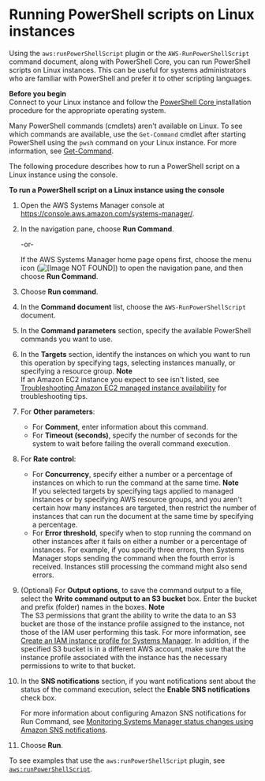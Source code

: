 # Running PowerShell scripts on Linux instances<a name="powershell-run-command-linux"></a>

Using the `aws:runPowerShellScript` plugin or the `AWS-RunPowerShellScript` command document, along with PowerShell Core, you can run PowerShell scripts on Linux instances\. This can be useful for systems administrators who are familiar with PowerShell and prefer it to other scripting languages\.

**Before you begin**  
Connect to your Linux instance and follow the [PowerShell Core ](https://docs.microsoft.com/en-us/powershell/scripting/install/installing-powershell-core-on-linux?view=powershell-6) installation procedure for the appropriate operating system\.

Many PowerShell commands \(cmdlets\) aren't available on Linux\. To see which commands are available, use the `Get-Command` cmdlet after starting PowerShell using the `pwsh` command on your Linux instance\. For more information, see [Get\-Command](https://docs.microsoft.com/en-us/powershell/module/microsoft.powershell.core/get-command?view=powershell-6)\. 

The following procedure describes how to run a PowerShell script on a Linux instance using the console\.

**To run a PowerShell script on a Linux instance using the console**

1. Open the AWS Systems Manager console at [https://console\.aws\.amazon\.com/systems\-manager/](https://console.aws.amazon.com/systems-manager/)\.

1. In the navigation pane, choose **Run Command**\.

   \-or\-

   If the AWS Systems Manager home page opens first, choose the menu icon \(![\[Image NOT FOUND\]](http://docs.aws.amazon.com/systems-manager/latest/userguide/images/menu-icon-small.png)\) to open the navigation pane, and then choose **Run Command**\.

1. Choose **Run command**\.

1. In the **Command document** list, choose the `AWS-RunPowerShellScript` document\.

1. In the **Command parameters** section, specify the available PowerShell commands you want to use\.

1. In the **Targets** section, identify the instances on which you want to run this operation by specifying tags, selecting instances manually, or specifying a resource group\.
**Note**  
If an Amazon EC2 instance you expect to see isn't listed, see [Troubleshooting Amazon EC2 managed instance availability](troubleshooting-managed-instances.md) for troubleshooting tips\.

1. For **Other parameters**:
   + For **Comment**, enter information about this command\.
   + For **Timeout \(seconds\)**, specify the number of seconds for the system to wait before failing the overall command execution\. 

1. For **Rate control**:
   + For **Concurrency**, specify either a number or a percentage of instances on which to run the command at the same time\.
**Note**  
If you selected targets by specifying tags applied to managed instances or by specifying AWS resource groups, and you aren't certain how many instances are targeted, then restrict the number of instances that can run the document at the same time by specifying a percentage\.
   + For **Error threshold**, specify when to stop running the command on other instances after it fails on either a number or a percentage of instances\. For example, if you specify three errors, then Systems Manager stops sending the command when the fourth error is received\. Instances still processing the command might also send errors\.

1. \(Optional\) For **Output options**, to save the command output to a file, select the **Write command output to an S3 bucket** box\. Enter the bucket and prefix \(folder\) names in the boxes\.
**Note**  
The S3 permissions that grant the ability to write the data to an S3 bucket are those of the instance profile assigned to the instance, not those of the IAM user performing this task\. For more information, see [Create an IAM instance profile for Systems Manager](setup-instance-profile.md)\. In addition, if the specified S3 bucket is in a different AWS account, make sure that the instance profile associated with the instance has the necessary permissions to write to that bucket\.

1. In the **SNS notifications** section, if you want notifications sent about the status of the command execution, select the **Enable SNS notifications** check box\.

   For more information about configuring Amazon SNS notifications for Run Command, see [Monitoring Systems Manager status changes using Amazon SNS notifications](monitoring-sns-notifications.md)\.

1. Choose **Run**\.

To see examples that use the `aws:runPowerShellScript` plugin, see [`aws:runPowerShellScript`](ssm-plugins.md#aws-runPowerShellScript)\.